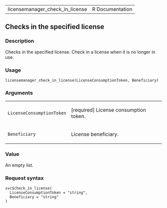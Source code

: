 <table style="width: 100%;">
<tbody>
<tr class="odd">
<td>licensemanager_check_in_license</td>
<td style="text-align: right;">R Documentation</td>
</tr>
</tbody>
</table>

## Checks in the specified license

### Description

Checks in the specified license. Check in a license when it is no longer
in use.

### Usage

    licensemanager_check_in_license(LicenseConsumptionToken, Beneficiary)

### Arguments

<table>
<colgroup>
<col style="width: 35%" />
<col style="width: 65%" />
</colgroup>
<tbody>
<tr class="odd">
<td><code
id="licensemanager_check_in_license_:_LicenseConsumptionToken">LicenseConsumptionToken</code></td>
<td><p>[required] License consumption token.</p></td>
</tr>
<tr class="even">
<td><code
id="licensemanager_check_in_license_:_Beneficiary">Beneficiary</code></td>
<td><p>License beneficiary.</p></td>
</tr>
</tbody>
</table>

### Value

An empty list.

### Request syntax

    svc$check_in_license(
      LicenseConsumptionToken = "string",
      Beneficiary = "string"
    )
